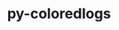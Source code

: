 ---
title: "py-coloredlogs"
layout: cache
categories: [package, develop-2025-04-13]
meta: {"compilers": ["none"], "num_specs": 2, "num_specs_by_stack": {"radiuss": 2, "root": 2}, "oss": ["ubuntu18.04"], "platforms": ["linux"], "stacks": ["radiuss", "root"], "targets": ["x86_64_v3"], "versions": ["15.0.1"]}
spec_details: [{"compiler": "none", "hash": "4r2wql7iwfxuewu2ndizdgcp6ue2gapy", "os": "ubuntu18.04", "platform": "linux", "size": "-", "stacks": ["radiuss", "root"], "target": "x86_64_v3", "variants": ["build_system=python_pip"], "versions": ["15.0.1"]}, {"compiler": "none", "hash": "mb3nlchy74twqwfr6f3f7wzsedzb7rob", "os": "ubuntu18.04", "platform": "linux", "size": "-", "stacks": ["radiuss", "root"], "target": "x86_64_v3", "variants": ["build_system=python_pip"], "versions": ["15.0.1"]}]
---